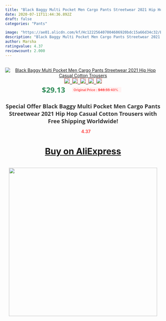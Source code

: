 ```yaml
---
title: "Black Baggy Multi Pocket Men Cargo Pants Streetwear 2021 Hip Hop Casual Cotton Trousers"
date: 2020-07-11T11:44:36.892Z
draft: false
categories: "Pants"

image: "https://ae01.alicdn.com/kf/Hc122256407004606920bdc15a66d34c32/Black-Baggy-Multi-Pocket-Men-Cargo-Pants-Streetwear-2021-Hip-Hop-Casual-Cotton-Trousers.jpg"
description: "Black Baggy Multi Pocket Men Cargo Pants Streetwear 2021 Hip Hop Casual Cotton Trousers"
author: Marsha
ratingvalue: 4.37
reviewcount: 2.000
---
```

<br>
<div style="text-align: center;">
<a href="https://s.click.aliexpress.com/e/_ApYXqd" target="_blank" rel="nofollow noopener noreferrer"><img alt="Black Baggy Multi Pocket Men Cargo Pants Streetwear 2021 Hip Hop Casual Cotton Trousers" class="magnifier-image" src="https://ae01.alicdn.com/kf/Hc122256407004606920bdc15a66d34c32/Black-Baggy-Multi-Pocket-Men-Cargo-Pants-Streetwear-2021-Hip-Hop-Casual-Cotton-Trousers.jpg_640x640.jpg">
<br>
<img style="border:1px solid salmon" src="https://ae01.alicdn.com/kf/Hc122256407004606920bdc15a66d34c32/Black-Baggy-Multi-Pocket-Men-Cargo-Pants-Streetwear-2021-Hip-Hop-Casual-Cotton-Trousers.jpg_120x120.jpg">&nbsp;&nbsp;<img style="border:1px solid salmon" src="https://ae01.alicdn.com/kf/H7a6a97700ad64a489139b9045886c167p/Black-Baggy-Multi-Pocket-Men-Cargo-Pants-Streetwear-2021-Hip-Hop-Casual-Cotton-Trousers.jpg_120x120.jpg">&nbsp;&nbsp;<img style="border:1px solid salmon" src="https://ae01.alicdn.com/kf/Haa5766631e424caba44dd357e5d17859x/Black-Baggy-Multi-Pocket-Men-Cargo-Pants-Streetwear-2021-Hip-Hop-Casual-Cotton-Trousers.jpg_120x120.jpg">&nbsp;&nbsp;<img style="border:1px solid salmon" src="https://ae01.alicdn.com/kf/He5b6223c29d947a6ac07e5e6cf3c24a7S/Black-Baggy-Multi-Pocket-Men-Cargo-Pants-Streetwear-2021-Hip-Hop-Casual-Cotton-Trousers.jpg_120x120.jpg">&nbsp;&nbsp;<img style="border:1px solid salmon" src="https://ae01.alicdn.com/kf/Hea4d2acd15d54342b02bd0ca11443238o/Black-Baggy-Multi-Pocket-Men-Cargo-Pants-Streetwear-2021-Hip-Hop-Casual-Cotton-Trousers.jpg_120x120.jpg"></a></div><br0>
<div style="text-align: center;"><span style="background-color: white; border: 0px; box-sizing: border-box; color: seagreen; display: inline-block; font-family: &quot;open sans&quot; , &quot;arial&quot; , &quot;helvetica&quot; , sans-serif , &quot;heiti&quot;; font-size: 24px; font-stretch: inherit; font-weight: 700; line-height: inherit; margin: 0px 10px 0px 0px; padding: 0px; vertical-align: middle;">$29.13 </span>
<span style="background: rgb(255 , 241 , 241); border-radius: 3px; border: 0px; box-sizing: border-box; color: #ff4747; display: inline-block; font-family: inherit; font-size: 12px; font-stretch: inherit; font-style: inherit; font-variant: inherit; font-weight: 600; line-height: inherit; margin: 0px; padding: 2px 5px; transform: scale(0.9); vertical-align: middle;">Original Price : <b style="text-decoration: line-through;">$48.55 </b> 40%&nbsp;&nbsp;</span></div>
<h1 style="color: #333333; display: inline-block; font-family: &quot;open sans&quot; , &quot;arial&quot; , &quot;helvetica&quot; , sans-serif , &quot;heiti&quot;; font-size: 18px; font-stretch: inherit; font-weight: 700; text-align: center;">Special Offer Black Baggy Multi Pocket Men Cargo Pants Streetwear 2021 Hip Hop Casual Cotton Trousers with Free Shipping Worldwide!</h1>
<div style="color: #ff4747; text-align: center;">
<img src="https://4.bp.blogspot.com/-M0ZcTcb-5uY/XleCXlxnR4I/AAAAAAAAAEc/OrjgMkXV1oMQFaCRZj5HQwOCBcu3w1FegCPcBGAYYCw/s1600/star.png" style="height: 15px;">&nbsp;<b>4.37</b></div>
<div class="button_cont" align="center"><a class="buynow_a" href="https://s.click.aliexpress.com/e/_ApYXqd" target="_blank" rel="nofollow noopener noreferrer"><H1>Buy on AliExpress</H1></a></div><br>
<div class="separator" style="clear: both; text-align: center;">
<img src="https://lh3.googleusercontent.com/-pTy5HemUv9M/XlePHvY0dAI/AAAAAAAAAE4/0nX5iRUoIWY8eMW9Dpxeirr157OZliDIgCLcBGAsYHQ/s1600/badge.gif" width="480">
</div>
